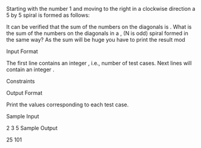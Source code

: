 Starting with the number 1 and moving to the right in a clockwise direction a 5 by 5 spiral is formed as follows:

It can be verified that the sum of the numbers on the diagonals is .
What is the sum of the numbers on the diagonals in a , (N is odd) spiral formed in the same way?
As the sum will be huge you have to print the result mod 

Input Format

The first line contains an integer  , i.e., number of test cases.
Next  lines will contain an integer .

Constraints



Output Format

Print the values corresponding to each test case.

Sample Input

2
3
5
Sample Output

25
101
